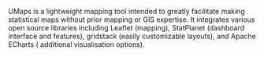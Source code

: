 UMaps is a lightweight mapping tool intended to greatly facilitate making statistical maps without prior mapping or GIS expertise. It integrates various open source libraries including Leaflet (mapping), StatPlanet (dashboard interface and features), gridstack (easily customizable layouts), and Apache ECharts ( additional visualisation options).
